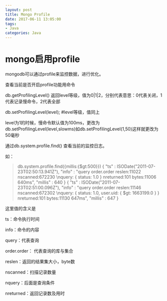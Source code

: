 ```yaml
---
layout: post
title: Mongo Profile
date: 2017-06-11 13:05:00
tags:
- Java
categories: Java
---
```



# mongo启用profile

mongodb可以通过profile来监控数据，进行优化。

查看当前是否开启profile功能用命令

db.getProfilingLevel()  返回level等级，值为0|1|2，分别代表意思：0代表关闭，1代表记录慢命令，2代表全部

 

db.setProfilingLevel(level);  #level等级，值同上

level为1的时候，慢命令默认值为100ms，更改为db.setProfilingLevel(level,slowms)如db.setProfilingLevel(1,50)这样就更改为50毫秒

通过db.system.profile.find() 查看当前的监控日志。

如：

> db.system.profile.find({millis:{$gt:500}})
{ "ts" : ISODate("2011-07-23T02:50:13.941Z"), "info" : "query order.order reslen:11022 nscanned:672230  \nquery: { status: 1.0 } nreturned:101 bytes:11006 640ms", "millis" : 640 }
{ "ts" : ISODate("2011-07-23T02:51:00.096Z"), "info" : "query order.order reslen:11146 nscanned:672302  \nquery: { status: 1.0, user.uid: { $gt: 1663199.0 } }  nreturned:101 bytes:11130 647ms", "millis" : 647 }
 

 这里值的含义是

 ts：命令执行时间

info：命令的内容

query：代表查询

order.order： 代表查询的库与集合

reslen：返回的结果集大小，byte数

nscanned：扫描记录数量

nquery：后面是查询条件

nreturned：返回记录数及用时
